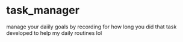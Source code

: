 # task_manager

manage your daiily goals by recording for how long you did that task
developed to help my daily routines lol